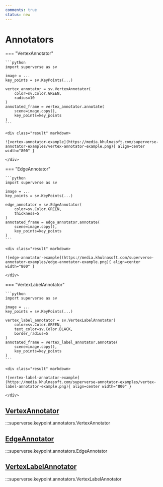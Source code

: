 ```yaml
---
comments: true
status: new
---
```


# Annotators

=== "VertexAnnotator"

    ```python
    import superverse as sv

    image = ...
    key_points = sv.KeyPoints(...)

    vertex_annotator = sv.VertexAnnotator(
        color=sv.Color.GREEN,
        radius=10
    )
    annotated_frame = vertex_annotator.annotate(
        scene=image.copy(),
        key_points=key_points
    )
    ```

    <div class="result" markdown>

    ![vertex-annotator-example](https://media.khulnasoft.com/superverse-annotator-examples/vertex-annotator-example.png){ align=center width="800" }

    </div>

=== "EdgeAnnotator"

    ```python
    import superverse as sv

    image = ...
    key_points = sv.KeyPoints(...)

    edge_annotator = sv.EdgeAnnotator(
        color=sv.Color.GREEN,
        thickness=5
    )
    annotated_frame = edge_annotator.annotate(
        scene=image.copy(),
        key_points=key_points
    )
    ```

    <div class="result" markdown>

    ![edge-annotator-example](https://media.khulnasoft.com/superverse-annotator-examples/edge-annotator-example.png){ align=center width="800" }

    </div>

=== "VertexLabelAnnotator"

    ```python
    import superverse as sv

    image = ...
    key_points = sv.KeyPoints(...)

    vertex_label_annotator = sv.VertexLabelAnnotator(
        color=sv.Color.GREEN,
        text_color=sv.Color.BLACK,
        border_radius=5
    )
    annotated_frame = vertex_label_annotator.annotate(
        scene=image.copy(),
        key_points=key_points
    )
    ```

    <div class="result" markdown>

    ![vertex-label-annotator-example](https://media.khulnasoft.com/superverse-annotator-examples/vertex-label-annotator-example.png){ align=center width="800" }

    </div>

<div class="md-typeset">
  <h2><a href="#superverse.keypoint.annotators.VertexAnnotator">VertexAnnotator</a></h2>
</div>

:::superverse.keypoint.annotators.VertexAnnotator

<div class="md-typeset">
  <h2><a href="#superverse.keypoint.annotators.EdgeAnnotator">EdgeAnnotator</a></h2>
</div>

:::superverse.keypoint.annotators.EdgeAnnotator

<div class="md-typeset">
  <h2><a href="#superverse.keypoint.annotators.VertexLabelAnnotator">VertexLabelAnnotator</a></h2>
</div>

:::superverse.keypoint.annotators.VertexLabelAnnotator
